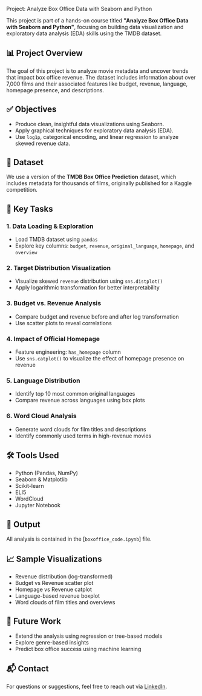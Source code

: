 Project: Analyze Box Office Data with Seaborn and Python

This project is part of a hands-on course titled **"Analyze Box Office Data with Seaborn and Python"**, focusing on building data visualization and exploratory data analysis (EDA) skills using the TMDB dataset.

## 📊 Project Overview

The goal of this project is to analyze movie metadata and uncover trends that impact box office revenue. The dataset includes information about over 7,000 films and their associated features like budget, revenue, language, homepage presence, and descriptions.

## ✅ Objectives

- Produce clean, insightful data visualizations using Seaborn.
- Apply graphical techniques for exploratory data analysis (EDA).
- Use `log1p`, categorical encoding, and linear regression to analyze skewed revenue data.

## 📁 Dataset

We use a version of the **TMDB Box Office Prediction** dataset, which includes metadata for thousands of films, originally published for a Kaggle competition.

## 📌 Key Tasks

### 1. Data Loading & Exploration
- Load TMDB dataset using `pandas`
- Explore key columns: `budget`, `revenue`, `original_language`, `homepage`, and `overview`

### 2. Target Distribution Visualization
- Visualize skewed `revenue` distribution using `sns.distplot()`
- Apply logarithmic transformation for better interpretability

### 3. Budget vs. Revenue Analysis
- Compare budget and revenue before and after log transformation
- Use scatter plots to reveal correlations

### 4. Impact of Official Homepage
- Feature engineering: `has_homepage` column
- Use `sns.catplot()` to visualize the effect of homepage presence on revenue

### 5. Language Distribution
- Identify top 10 most common original languages
- Compare revenue across languages using box plots

### 6. Word Cloud Analysis
- Generate word clouds for film titles and descriptions
- Identify commonly used terms in high-revenue movies


## 🛠️ Tools Used

- Python (Pandas, NumPy)
- Seaborn & Matplotlib
- Scikit-learn
- ELI5
- WordCloud
- Jupyter Notebook

## 📎 Output

All analysis is contained in the [`boxoffice_code.ipynb`] file.

## 📈 Sample Visualizations

- Revenue distribution (log-transformed)
- Budget vs Revenue scatter plot
- Homepage vs Revenue catplot
- Language-based revenue boxplot
- Word clouds of film titles and overviews


## 🚀 Future Work

- Extend the analysis using regression or tree-based models
- Explore genre-based insights
- Predict box office success using machine learning


## 📬 Contact
For questions or suggestions, feel free to reach out via [LinkedIn](https://www.linkedin.com/in/rheageorge99/).

